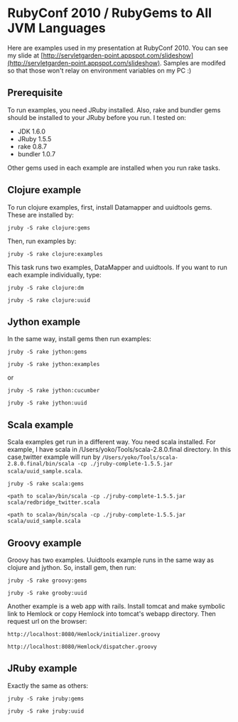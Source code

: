 # RubyConf 2010 / RubyGems to All JVM Languages

Here are examples used in my presentation at RubyConf 2010. You can see my slide at  [http://servletgarden-point.appspot.com/slideshow](http://servletgarden-point.appspot.com/slideshow).
Samples are modifed so that those won't relay on environment variables on my PC :)


## Prerequisite

To run examples, you need JRuby installed. Also, rake and bundler gems should be installed to your JRuby before you run. I tested on:

* JDK 1.6.0
* JRuby 1.5.5
* rake 0.8.7
* bundler 1.0.7

Other gems used in each example are installed when you run rake tasks.


## Clojure example

To run clojure examples, first, install Datamapper and uuidtools gems. These are installed by:

``jruby -S rake clojure:gems``

Then, run examples by:

``jruby -S rake clojure:examples``

This task runs two examples, DataMapper and uuidtools. If you want to run each example individually, type:

``jruby -S rake clojure:dm``

``jruby -S rake clojure:uuid``


## Jython example

In the same way, install gems then run examples:

``jruby -S rake jython:gems``

``jruby -S rake jython:examples``

or

``jruby -S rake jython:cucumber``

``jruby -S rake jython:uuid``


## Scala example

Scala examples get run in a different way. You need scala installed. For example, I have scala in /Users/yoko/Tools/scala-2.8.0.final directory. In this case,twitter example will run by `/Users/yoko/Tools/scala-2.8.0.final/bin/scala -cp ./jruby-complete-1.5.5.jar scala/uuid_sample.scala`.

``jruby -S rake scala:gems``

``<path to scala>/bin/scala -cp ./jruby-complete-1.5.5.jar scala/redbridge_twitter.scala``

``<path to scala>/bin/scala -cp ./jruby-complete-1.5.5.jar scala/uuid_sample.scala``


## Groovy example

Groovy has two examples. Uuidtools example runs in the same way as clojure and jython. So, install gem, then run:

``jruby -S rake groovy:gems``

``jruby -S rake grooby:uuid``

Another example is a web app with rails. Install tomcat and make symbolic link to Hemlock or copy Hemlock into tomcat's webapp directory. Then request url on the browser:

``http://localhost:8080/Hemlock/initializer.groovy``

``http://localhost:8080/Hemlock/dispatcher.groovy``


## JRuby example

Exactly the same as others:

``jruby -S rake jruby:gems``

``jruby -S rake jruby:uuid``

